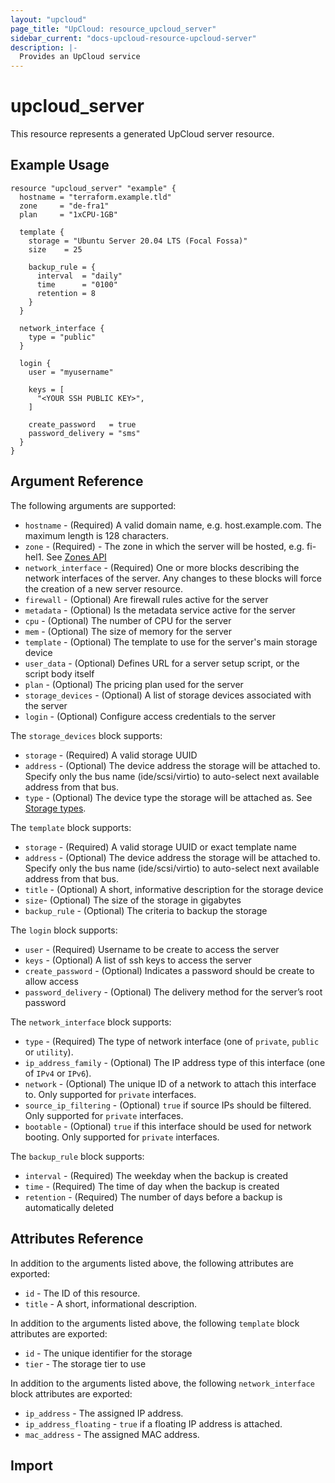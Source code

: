 ```yaml
---
layout: "upcloud"
page_title: "UpCloud: resource_upcloud_server"
sidebar_current: "docs-upcloud-resource-upcloud-server"
description: |-
  Provides an UpCloud service
---
```


# upcloud_server

This resource represents a generated UpCloud server resource.

## Example Usage

```hcl
resource "upcloud_server" "example" {
  hostname = "terraform.example.tld"
  zone     = "de-fra1"
  plan     = "1xCPU-1GB"

  template {
    storage = "Ubuntu Server 20.04 LTS (Focal Fossa)"
    size    = 25

    backup_rule = {
      interval  = "daily"
      time      = "0100"
      retention = 8
    }
  }

  network_interface {
    type = "public"
  }

  login {
    user = "myusername"

    keys = [
      "<YOUR SSH PUBLIC KEY>",
    ]

    create_password   = true
    password_delivery = "sms"
  }
}
```

## Argument Reference

The following arguments are supported:

* `hostname` - (Required) A valid domain name, e.g. host.example.com. The maximum length is 128 characters.
* `zone` - (Required) - The zone in which the server will be hosted, e.g. fi-hel1. See [Zones API](https://developers.upcloud.com/1.3/5-zones/)
* `network_interface` - (Required) One or more blocks describing the network interfaces of the server. Any changes to these blocks will force the creation of a new server resource.
* `firewall` - (Optional) Are firewall rules active for the server
* `metadata` - (Optional) Is the metadata service active for the server
* `cpu` - (Optional) The number of CPU for the server
* `mem` - (Optional) The size of memory for the server
* `template` - (Optional) The template to use for the server's main storage device
* `user_data` - (Optional) Defines URL for a server setup script, or the script body itself
* `plan` - (Optional) The pricing plan used for the server
* `storage_devices` - (Optional) A list of storage devices associated with the server
* `login` - (Optional) Configure access credentials to the server

The `storage_devices` block supports:

* `storage` - (Required) A valid storage UUID
* `address` - (Optional) The device address the storage will be attached to. Specify only the bus name (ide/scsi/virtio) to auto-select next available address from that bus.
* `type` - (Optional) The device type the storage will be attached as. See [Storage types](https://developers.upcloud.com/1.3/9-storages/).

The `template` block supports:

* `storage` - (Required) A valid storage UUID or exact template name
* `address` - (Optional) The device address the storage will be attached to. Specify only the bus name (ide/scsi/virtio) to auto-select next available address from that bus.
* `title` - (Optional) A short, informative description for the storage device
* `size`- (Optional) The size of the storage in gigabytes
* `backup_rule` - (Optional) The criteria to backup the storage

The `login` block supports:

* `user` - (Required) Username to be create to access the server
* `keys` - (Optional) A list of ssh keys to access the server
* `create_password` - (Optional) Indicates a password should be create to allow access
* `password_delivery` - (Optional) The delivery method for the server’s root password

The `network_interface` block supports:

* `type` - (Required) The type of network interface (one of `private`, `public` or `utility`).
* `ip_address_family` - (Optional) The IP address type of this interface (one of `IPv4` or `IPv6`).
* `network` - (Optional) The unique ID of a network to attach this interface to. Only supported for `private` interfaces.
* `source_ip_filtering` - (Optional) `true` if source IPs should be filtered. Only supported for `private` interfaces.
* `bootable` - (Optional) `true` if this interface should be used for network booting. Only supported for `private` interfaces.

The `backup_rule` block supports:

* `interval` - (Required) The weekday when the backup is created
* `time` - (Required) The time of day when the backup is created
* `retention` - (Required) The number of days before a backup is automatically deleted

## Attributes Reference

In addition to the arguments listed above, the following attributes are exported:

* `id` - The ID of this resource.
* `title` - A short, informational description.

In addition to the arguments listed above, the following `template` block attributes are exported:

* `id` - The unique identifier for the storage
* `tier` - The storage tier to use

In addition to the arguments listed above, the following `network_interface` block attributes are exported:

* `ip_address` - The assigned IP address.
* `ip_address_floating` - `true` if a floating IP address is attached.
* `mac_address` - The assigned MAC address.

## Import
